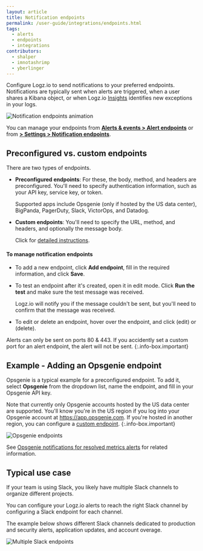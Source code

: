 ```yaml
---
layout: article
title: Notification endpoints
permalink: /user-guide/integrations/endpoints.html
tags:
  - alerts
  - endpoints
  - integrations
contributors:
  - shalper
  - imnotashrimp
  - yberlinger
---
```


Configure Logz.io to send notifications to your preferred endpoints.
Notifications are typically sent when alerts are triggered,
when a user shares a Kibana object,
or when Logz.io
[Insights]({{site.baseurl}}/user-guide/insights/exploring-insights.html)
identifies new exceptions in your logs.

![Notification endpoints animation](https://dytvr9ot2sszz.cloudfront.net/logz-docs/notification-endpoints/notification_endpoints_2021.gif)

You can manage your endpoints
from [**Alerts & events > Alert endpoints**](https://app.logz.io/#/dashboard/alerts/endpoints)
or from [**<i class="li li-gear"></i> > Settings > Notification endpoints**](https://app.logz.io/#/dashboard/alerts/endpoints).

## Preconfigured vs. custom endpoints

There are two types of endpoints.

* **Preconfigured endpoints**:
  For these, the body, method, and headers are preconfigured.
  You'll need to specify authentication information,
  such as your API key, service key, or token.

  Supported apps include Opsgenie (only if hosted by the US data center), BigPanda, PagerDuty, Slack, VictorOps, and Datadog.

* **Custom endpoints**:
  You'll need to specify the URL, method, and headers,
  and optionally the message body.

  Click for [detailed instructions]({{site.baseurl}}/user-guide/integrations/custom-endpoints.html).

#### To manage notification endpoints

* To add a new endpoint, click **Add endpoint**,
  fill in the required information, and click **Save**.

* To test an endpoint after it's created, open it in edit mode.
  Click **Run the test** and make sure the test message was received.

  Logz.io will notify you if the message couldn't be sent,
  but you'll need to confirm that the message was received.

* To edit or delete an endpoint,
  hover over the endpoint,
  and click <i class="li li-pencil"></i> (edit)
  or <i class="li li-trash"></i> (delete).

Alerts can only be sent on ports 80 & 443.
If you accidently set a custom port for an alert endpoint, the alert will not be sent.
{:.info-box.important}

## Example - Adding an Opsgenie endpoint

Opsgenie is a typical example for a preconfigured endpoint.
To add it, select **Opsgenie** from the dropdown list,
name the endpoint,
and fill in your Opsgenie API key.

Note that currently only Opsgenie accounts hosted by the US data center are supported. You'll know you're in the US region if you log into your Opsgenie account at https://app.opsgenie.com. If you're hosted in another region, you can configure a [custom endpoint]({{site.baseurl}}/user-guide/integrations/custom-endpoints.html).
{:.info-box.important}

![Opsgenie endpoints](https://dytvr9ot2sszz.cloudfront.net/logz-docs/notification-endpoints/opsgenie-endpoint07-2021.png)

See [Opsgenie notifications for resolved metrics alerts]({{site.baseurl}}/user-guide/integrations/resolved-metrics-alerts.html) for related information.

## Typical use case

If your team is using Slack, you likely have multiple Slack channels to organize different projects.

You can configure your Logz.io alerts to reach the right Slack channel by configuring a Slack endpoint for each channel.

The example below shows different Slack channels dedicated to production and security alerts, application updates, and account overage.

![Multiple Slack endpoints](https://dytvr9ot2sszz.cloudfront.net/logz-docs/notification-endpoints/slack-endpoints2021.png)
